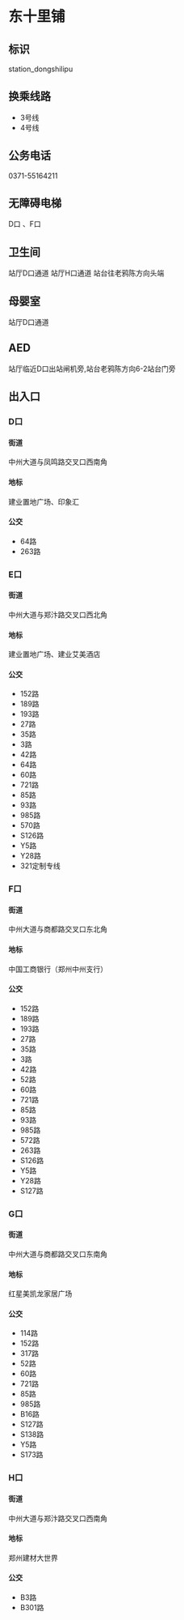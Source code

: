 # 东十里铺

## 标识

station_dongshilipu

## 换乘线路

- 3号线
- 4号线

## 公务电话

0371-55164211

## 无障碍电梯

D口 、F口

## 卫生间

站厅D口通道
站厅H口通道
站台往老鸦陈方向头端

## 母婴室

站厅D口通道

## AED

站厅临近D口出站闸机旁,站台老鸦陈方向6-2站台门旁

## 出入口

### D口

#### 街道

中州大道与凤鸣路交叉口西南角

#### 地标

建业置地广场、印象汇

#### 公交

- 64路
- 263路

### E口

#### 街道

中州大道与郑汴路交叉口西北角

#### 地标

建业置地广场、建业艾美酒店

#### 公交

- 152路
- 189路
- 193路
- 27路
- 35路
- 3路
- 42路
- 64路
- 60路
- 721路
- 85路
- 93路
- 985路
- 570路
- S126路
- Y5路
- Y28路
- 321定制专线

### F口

#### 街道

中州大道与商都路交叉口东北角

#### 地标

中国工商银行（郑州中州支行）

#### 公交

- 152路
- 189路
- 193路
- 27路
- 35路
- 3路
- 42路
- 52路
- 60路
- 721路
- 85路
- 93路
- 985路
- 572路
- 263路
- S126路
- Y5路
- Y28路
- S127路

### G口

#### 街道

中州大道与商都路交叉口东南角

#### 地标

红星美凯龙家居广场

#### 公交

- 114路
- 152路
- 317路
- 52路
- 60路
- 721路
- 85路
- 985路
- B16路
- S127路
- S138路
- Y5路
- S173路

### H口

#### 街道

中州大道与郑汴路交叉口西南角

#### 地标

郑州建材大世界

#### 公交

- B3路
- B301路

